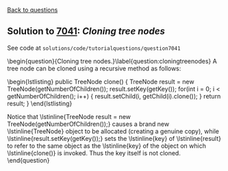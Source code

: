 [Back to questions](../README.md)

## Solution to [7041](../questions/7041): *Cloning tree nodes*

See code at `solutions/code/tutorialquestions/question7041`

\begin{question}{Cloning tree nodes.}\label{question:cloningtreenodes}  A tree node can be cloned using a
recursive method as follows:

\begin{lstlisting}
	public TreeNode<E> clone() {
		TreeNode<E> result = new TreeNode<E>(getNumberOfChildren());
		result.setKey(getKey());
		for(int i = 0; i < getNumberOfChildren(); i++) {
			result.setChild(i, getChild(i).clone());
		}
		return result;
	}
\end{lstlisting}

Notice that \lstinline{TreeNode<E> result = new TreeNode<E>(getNumberOfChildren());} causes a brand new \lstinline{TreeNode}
object to be allocated (creating a genuine copy), while \lstinline{result.setKey(getKey());} sets the \lstinline{key} of \lstinline{result}
to refer to the same object as the \lstinline{key} of the object on which \lstinline{clone()} is invoked.  Thus the key itself is not cloned.
\end{question}
